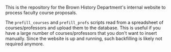 This is the repository for the Brown History Department's internal website to process faculty course proposals.

The `prefill_courses` and `prefill_profs` scripts read from a spreadsheet of courses/professors and upload them to the database. This is useful if you have a large number of courses/professors that you don't want to insert manually. Since the website is up and running, such backfilling is likely not required anymore.
